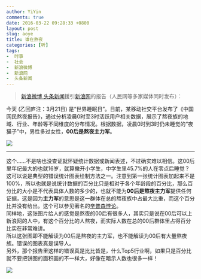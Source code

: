 ```yaml
---
author: YiYin
comments: true
date: 2016-03-22 09:28:33 +0800
layout: post
slug: aoye
title: 谁在熬夜
categories: [听]
tags:
-  时事
-  社会
-  新浪微博
-  新浪网
-  头条新闻
---
```

<div class="quote"> <blockquote>
    	<a href="http://weibo.com/1618051664/DnirLw8j6?ref=collection&type=comment#_rnd1458609173747">新浪微博 头条新闻</a>援引<a href="http://news.sina.com.cn/c/nd/2016-03-21/doc-ifxqnskh1061726.shtml">新浪网</a>的报告（人民网等多家媒体同时发布）：  
    </blockquote>
</div>

今天 (乙回庐注：3月21日) 是“世界睡眠日”。日前，某移动社交平台发布了《中国网民熬夜报告》，通过分析凌晨0时至3时活跃用户相关数据，展示了熬夜族的地域、行业、年龄等不同维度的分布情况。根据数据，凌晨0时到3时仍未睡觉的“夜猫子”中，男性多过女性，**00后是熬夜主力军**。

![](http://n.sinaimg.cn/news/transform/20160321/jyZc-fxqnskh1063517.jpg)


<hr/>
<div class="commentsonquote">
<div class="yiyin">这个……不是啥也没查证就怀疑统计数据或新闻表述，不过确实难以相信。这00后里年纪最大的也就16岁，就算撇开小学生，中学生里45.7%的人在零点后睡觉？
</div>
<div class="yizi">这可以说是典型的错误统计图表绘制方法之一。注意到第一张统计图表加起来不是100%，所以也就是说统计数据的百分比只是相对于各个年龄段的百分比，那么百分比的大小是不代表具体人数的多少的，也就不能为<strong>00后是熬夜主力军</strong>提供任何证据，这是因为<strong>主力军</strong>的意思是这一群体在总的熬夜族中占最大比重，而这个百分比并没有给出。这个可以参见著名的<a href="//zh.wikipedia.org/wiki/辛普森悖论">辛普森悖论</a>。<br/>
同样地，这张图片给人的感觉是熬夜的00后有很多人，其实只是说在00后可以上新浪网的人中，有这个百分比的人熬夜，而实际人数在总的00后群体里占得百分比实在非常难讲。<br/>
所以这张图即不能解读为00后是熬夜的主力军，也不能解读为00后有大量熬夜族。错误的图表真是误导人。<br/>
另外，那个报告里这样的错误真是比比皆是，什么Top5行业啊，如果只是百分比就不要把饼图的面积画的不一样大，好像在暗示人数也很多一样！
</div>
</div>

![](http://n.sinaimg.cn/news/transform/20160321/BiDT-fxqnskh1063521.jpg)

